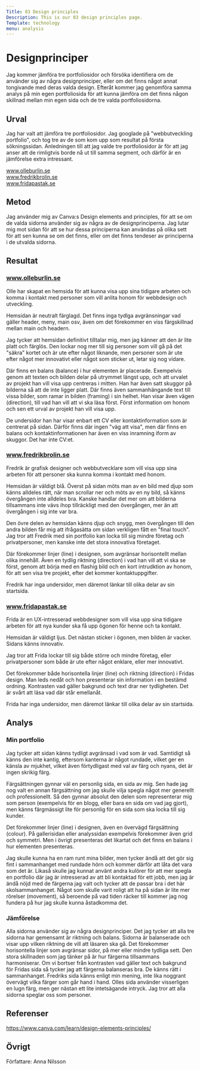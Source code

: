 ```yaml
---
Title: 03 Design principles
Description: This is our 03 design principles page.
Template: technology
menu: analysis
---
```


# Designprinciper

Jag kommer jämföra tre portfoliosidor och försöka identifiera om de använder sig av några designprinciper, eller om det finns något annat tongivande med deras valda design. Efteråt kommer jag genomföra samma analys på min egen portfoliosida för att kunna jämföra om det finns någon skillnad mellan min egen sida och de tre valda portfoliosidorna.

Urval
-----------------------

Jag har valt att jämföra tre portfoliosidor. Jag googlade på "webbutveckling portfolio", och tog tre av de som kom upp som resultat på första sökningssidan. Anledningen till att jag valde tre portfoliosidor är för att jag anser att de rimligtvis borde nå ut till samma segment, och därför är en jämförelse extra intressant.

www.olleburlin.se <br>
www.fredrikbrolin.se <br>
www.fridapastak.se

Metod
-----------------------

Jag använder mig av Canva:s Design elements and principles, för att se om de valda sidorna använder sig av några av de designprinciperna. Jag lutar mig mot sidan för att se hur dessa principerna kan användas på olika sett för att sen kunna se om det finns, eller om det finns tendeser av principerna i de utvalda sidorna.

Resultat
-----------------------

### www.olleburlin.se
Olle har skapat en hemsida för att kunna visa upp sina tidigare arbeten och komma i kontakt med personer som vill anlita honom för webbdesign och utveckling. 

Hemsidan är neutralt färglagd. Det finns inga tydlga avgränsningar vad gäller header, meny, main osv, även om det förekommer en viss färgskillnad mellan main och headern.

Jag tycker att hemsidan definitivt tilltalar mig, men jag känner att den är lite platt och färglös. Den lockar nog mer till sig personer som vill gå på det "säkra" kortet och är ute efter något liknande, men personer som är ute efter något mer innovativt eller något som sticker ut, letar sig nog vidare.

Där finns en balans (balance) i hur elementen är placerade. Exempelvis genom att texten och bilden delar på utrymmet längst upp, och att urvalet av projekt han vill visa upp centreras i mitten. Han har även satt skuggor på bilderna så att de inte ligger platt. Där finns även sammanhängande text till vissa bilder, som ramar in bilden (framing) i sin helhet. Han visar även vägen (direction), till vad han vill att vi ska läsa först. Först information om honom och sen ett urval av projekt han vill visa upp.

De undersidor han har visar enbart ett CV eller kontaktinformation som är centrerat på sidan. Därför finns där ingen "väg att visa", men där finns en balans och kontaktinformationen har även en viss inramning iform av skuggor. Det har inte CV:et.


### www.fredrikbrolin.se
Fredrik är grafisk designer och webbutvecklare som vill visa upp sina arbeten för att personer ska kunna komma i kontakt med honom.

Hemsidan är väldigt blå. Överst på sidan möts man av en bild med djup som känns alldeles rätt, när man scrollar ner och möts av en ny bild, så känns övergången inte alldeles bra. Kanske handlar det mer om att bilderna tillsammans inte vävs ihop tillräckligt med den övergången, mer än att övergången i sig inte var bra. 

Den övre delen av hemsidan känns djup och snygg, men övergången till den andra bilden får mig att ifrågasätta om sidan verkligen fått en "final touch". Jag tror att Fredrik med sin portfolio kan locka till sig mindre företag och privatpersoner, men kanske inte det stora innovativa företaget.

Där förekommer linjer (line) i designen, som avgränsar horisontellt mellan olika innehåll. Även en tydlig riktning (direction) i vad han vill att vi ska se först, genom att börja med en flashig bild och en kort intrudktion av honom, för att sen visa tre projekt, efter det kommer kontaktuppgifter. 

Fredrik har inga undersidor, men däremot länkar till olika delar av sin startsida.


### www.fridapastak.se
Frida är en UX-intresserad webbdesigner som vill visa upp sina tidigare arbeten för att nya kunder ska få upp ögonen för henne och ta kontakt.

Hemsidan är väldigt ljus. Det nästan sticker i ögonen, men bilden är vacker. Sidans känns innovativ.

Jag tror att Frida lockar till sig både större och mindre företag, eller privatpersoner som både är ute efter något enklare, eller mer innovativt.

Det förekommer både horisontella linjer (line) och riktning (direction) i Fridas design. Man leds nedåt och hon presenterar sin information i en bestämd ordning. Kontrasten vad gäller bakgrund och text drar ner tydligheten. Det är svårt att läsa vad där står emellanåt.

Frida har inga undersidor, men däremot länkar till olika delar av sin startsida.

Analys
-----------------------

### Min portfolio

Jag tycker att sidan känns tydligt avgränsad i vad som är vad. Samtidigt så känns den inte kantig, eftersom kanterna är något rundade, vilket ger en känsla av mjukhet, vilket även förtydligast med val av färg och nyans, det är ingen skrikig färg.

Färgsättningen gynnar väl en personlig sida, en sida av mig. Sen hade jag nog valt en annan färgsättning om jag skulle vilja spegla något mer generellt och professionellt. Så den gynnar absolut den delen som representerar mig som person (exempelvis för en blogg, eller bara en sida om vad jag gjort), men känns färgmässigt lite för personlig för en sida som ska locka till sig kunder. 

Det förekommer linjer (line) i designen, även en övervägd färgsättning (colour). På gallerisidan eller analyssidan exempelvis förekommer även grid och symmetri. Men i övrigt presenteras det likartat och det finns en balans i hur elementen presenteras.

Jag skulle kunna ha en ram runt mina bilder, men tycker ändå att det gör sig fint i sammanhanget med rundade hörn och kommer därför att låta det vara som det är. Likaså skulle jag kunnat använt andra kulörer för att mer spegla en portfolio där jag är intresserad av att bli kontaktad för ett jobb, men jag är ändå nöjd med de färgerna jag valt och tycker att de passar bra i det här skolsammanhanget. Något som skulle varit roligt att ha på sidan är lite mer rörelser (movement), så beroende på vad tiden räcker till kommer jag nog fundera på hur jag skulle kunna åstadkomma det.

### Jämförelse

Alla sidorna använder sig av några designprinciper. Det jag tycker att alla tre sidorna har gemensamt är riktning och balans. Sidorna är balanserade och visar upp vilken riktning de vill att läsaren ska gå. Det förekommer horisontella linjer som avgränsar sidor, på mer eller mindre tydliga sett. Den stora skillnaden som jag tänker på är hur färgerna tillsammans harmoniserar. Om vi bortser från kontrasten vad gäller text och bakgrund för Fridas sida så tycker jag att färgerna balanseras bra. De känns rätt i sammanhanget. Fredriks sida känns enligt min mening, inte lika noggrant övervägt vilka färger som går hand i hand. Olles sida använder visserligen en lugn färg, men ger nästan ett lite intetsägande intryck. Jag tror att alla sidorna speglar oss som personer.  


Referenser
-----------------------

https://www.canva.com/learn/design-elements-principles/

Övrigt
-----------------------

Författare: Anna Nilsson